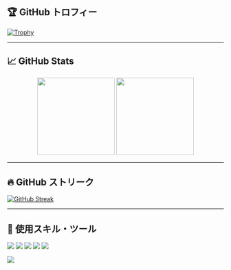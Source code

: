 ## 🏆 GitHub トロフィー

[![Trophy](https://github-profile-trophy.vercel.app/?username=Yugo0716&theme=flat&column=4&margin-w=10&margin-h=15)](https://github.com/ryo-ma/github-profile-trophy)

---

## 📈 GitHub Stats

<div align="center">
  <img src="https://github-readme-stats.vercel.app/api?username=Yugo0716&show_icons=true&theme=default" height="180px"/>
  <img src="https://github-readme-stats.vercel.app/api/top-langs/?username=Yugo0716&layout=compact&count_private=true&theme=default" height="180px"/>
</div>

---

## 🔥 GitHub ストリーク

[![GitHub Streak](https://github-readme-streak-stats.herokuapp.com?user=Yugo0716&theme=default)](https://git.io/streak-stats)

---

## 🧠 使用スキル・ツール

<p>
  <img src="https://img.shields.io/badge/C%23-239120?style=flat&logo=c-sharp&logoColor=white" />
  <img src="https://img.shields.io/badge/TypeScript-3178c6?style=flat&logo=typescript&logoColor=white" />
  <img src="https://img.shields.io/badge/React-20232A?style=flat&logo=react&logoColor=61DAFB" />
  <img src="https://img.shields.io/badge/Unity-100000?style=flat&logo=unity&logoColor=white" />
  <img src="https://img.shields.io/badge/Python-3776AB?style=flat&logo=python&logoColor=white" />
</p>

<p>
  <img src="https://skillicons.dev/icons?i=js,ts,react,py,cs,unity" />
</p>
